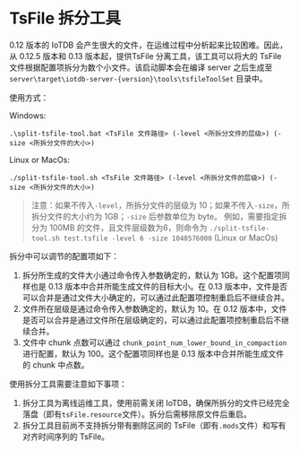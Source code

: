 <!--

    Licensed to the Apache Software Foundation (ASF) under one
    or more contributor license agreements.  See the NOTICE file
    distributed with this work for additional information
    regarding copyright ownership.  The ASF licenses this file
    to you under the Apache License, Version 2.0 (the
    "License"); you may not use this file except in compliance
    with the License.  You may obtain a copy of the License at

        http://www.apache.org/licenses/LICENSE-2.0

    Unless required by applicable law or agreed to in writing,
    software distributed under the License is distributed on an
    "AS IS" BASIS, WITHOUT WARRANTIES OR CONDITIONS OF ANY
    KIND, either express or implied.  See the License for the
    specific language governing permissions and limitations
    under the License.

-->

# TsFile 拆分工具

0.12 版本的 IoTDB 会产生很大的文件，在运维过程中分析起来比较困难。因此，从 0.12.5 版本和 0.13 版本起，提供TsFile 分离工具，该工具可以将大的 TsFile 文件根据配置项拆分为数个小文件。该启动脚本会在编译 server 之后生成至 `server\target\iotdb-server-{version}\tools\tsfileToolSet` 目录中。

使用方式：

Windows:

```
.\split-tsfile-tool.bat <TsFile 文件路径> (-level <所拆分文件的层级>) (-size <所拆分文件的大小>)
```


Linux or MacOs:

```
./split-tsfile-tool.sh <TsFile 文件路径> (-level <所拆分文件的层级>) (-size <所拆分文件的大小>)
```
> 注意：如果不传入`-level`，所拆分文件的层级为 10；如果不传入`-size`，所拆分文件的大小约为 1GB；`-size` 后参数单位为 byte。
> 例如，需要指定拆分为 100MB 的文件，且文件层级数为6，则命令为 `./split-tsfile-tool.sh test.tsfile -level 6 -size 1048576000` (Linux or MacOs)

拆分中可以调节的配置项如下：

1. 拆分所生成的文件大小通过命令传入参数确定的，默认为 1GB。这个配置项同样也是 0.13 版本中合并所能生成文件的目标大小。在 0.13 版本中，文件是否可以合并是通过文件大小确定的，可以通过此配置项控制重启后不继续合并。
2. 文件所在层级是通过命令传入参数确定的，默认为 10。在 0.12 版本中，文件是否可以合并是通过文件所在层级确定的，可以通过此配置项控制重启后不继续合并。
3. 文件中 chunk 点数可以通过 `chunk_point_num_lower_bound_in_compaction` 进行配置，默认为 100。这个配置项同样也是 0.13 版本中合并所能生成文件的 chunk 中点数。

使用拆分工具需要注意如下事项：

1. 拆分工具为离线运维工具，使用前需关闭 IoTDB，确保所拆分的文件已经完全落盘（即有`tsFile.resource`文件）。拆分后需移除原文件后重启。
2. 拆分工具目前尚不支持拆分带有删除区间的 TsFile（即有`.mods`文件）和写有对齐时间序列的 TsFile。

